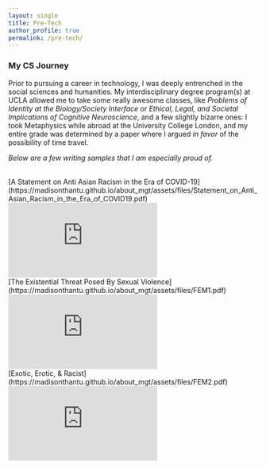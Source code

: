 ```yaml
---
layout: single
title: Pre-Tech
author_profile: true
permalink: /pre-tech/
---
```


### My CS Journey

Prior to pursuing a career in technology, I was deeply entrenched in the social sciences and humanities. My interdisciplinary degree program(s) at UCLA allowed me to take some really awesome classes, like *Problems of Identity at the Biology/Society Interface* or *Ethical, Legal, and Societal Implications of Cognitive Neuroscience*, and a few slightly bizarre ones: I took Metaphysics while abroad at the University College London, and my entire grade was determined by a paper where I argued *in favor* of the possibility of time travel.

*Below are a few writing samples that I am especially proud of.*

<br>
[A Statement on Anti Asian Racism in the Era of COVID-19](https://madisonthantu.github.io/about_mgt/assets/files/Statement_on_Anti_Asian_Racism_in_the_Era_of_COVID19.pdf)
<embed src="https://madisonthantu.github.io/about_mgt/assets/files/Statement_on_Anti_Asian_Racism_in_the_Era_of_COVID19.pdf" type="application/pdf"/> 
<br>
[The Existential Threat Posed By Sexual Violence](https://madisonthantu.github.io/about_mgt/assets/files/FEM1.pdf)
<embed src="https://madisonthantu.github.io/about_mgt/assets/files/FEM1.pdf" type="application/pdf"/>
<br>
[Exotic, Erotic, & Racist](https://madisonthantu.github.io/about_mgt/assets/files/FEM2.pdf)
<embed src="https://madisonthantu.github.io/about_mgt/assets/files/FEM2.pdf" type="application/pdf"/>

<!-- <!-- <embed src="https://madisonthantu.github.io/about_mgt/assets/files/MadisonThantu_resume.pdf" type="application/pdf"/> -->

